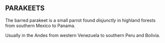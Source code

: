 ## PARAKEETS

The barred parakeet is a small parrot found *disjunctly* in highland forests from southern Mexico to Panama.

Usually in the Andes from western Venezuela to southern Peru and Bolivia.
